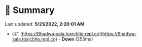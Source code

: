 # 📖 Summary
Last updated: **5/21/2022, 2:20:01 AM**

- `GET` [https://Bhadwa-sala.toxicblte.repl.co](https://Bhadwa-sala.toxicblte.repl.co) - **Down** (253ms)
